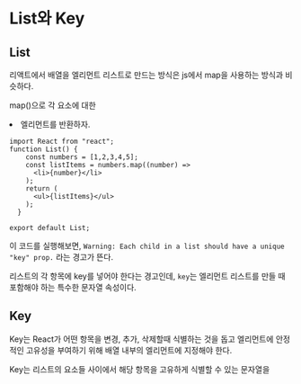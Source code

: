 # List와 Key

## List

리액트에서 배열을 엘리먼트 리스트로 만드는 방식은 js에서 map을 사용하는 방식과 비슷하다.

map()으로 각 요소에 대한 <li> 엘리먼트를 반환하자.
```JS
import React from "react";
function List() {
    const numbers = [1,2,3,4,5];
    const listItems = numbers.map((number) =>
      <li>{number}</li>
    );
    return (
      <ul>{listItems}</ul>
    );
  }
 
export default List;
```
이 코드를 실행해보면, 
`Warning: Each child in a list should have a unique "key" prop.` 라는 경고가 뜬다.

리스트의 각 항목에 key를 넣어야 한다는 경고인데, `key`는 엘리먼트 리스트를 만들 때 포함해야 하는 특수한 문자열 속성이다.

## Key

Key는 React가 어떤 항목을 변경, 추가, 삭제할때 식별하는 것을 돕고 엘리먼트에 안정적인 고유성을 부여하기 위해 배열 내부의 엘리먼트에 지정해야 한다.

Key는 리스트의 요소들 사이에서 해당 항목을 고유하게 식별할 수 있는 문자열을 



